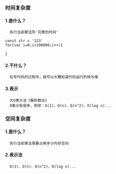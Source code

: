 ### 时间复杂度

#### 1.是什么？

      执行当前算法所'花费的时间'

```
const str = '123'
for(var i=0;i<100000;i++){

}
```

#### 2.干什么？

      在写代码的过程中，就可以大概知道代码运行的快与慢

#### 3.表示

      大O表示法《解析数论》
      O表示有很多，例举：O(1)、O(n)、O(n^2)、O(log n)...

### 空间复杂度

#### 1.是什么？

      执行当前算法需要占用多少内存空间

#### 2.表示法

      O(1)、O(n)、O(n^2)、O(log n)...
